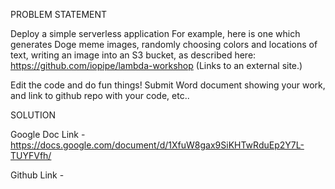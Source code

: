 PROBLEM STATEMENT

Deploy a simple serverless application
For example, here is one which generates Doge meme images, randomly choosing colors and locations of text, writing an image into an S3 bucket, as described here:
https://github.com/iopipe/lambda-workshop (Links to an external site.)

Edit the code and do fun things!
Submit Word document showing your work, and link to github repo with your code, etc..

SOLUTION

Google Doc Link - https://docs.google.com/document/d/1XfuW8gax9SiKHTwRduEp2Y7L-TUYFVfh/

Github Link - 